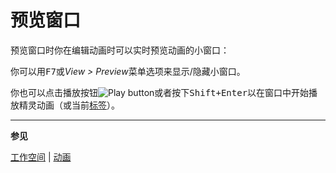 # 预览窗口

预览窗口时你在编辑动画时可以实时预览动画的小窗口：

你可以用<kbd>F7</kbd>或*View > Preview*菜单选项来显示/隐藏小窗口。

你也可以点击播放按钮![Play button](preview-window/play-button.png)或者按下<kbd>Shift+Enter</kbd>以在窗口中开始播放精灵动画（或当前[标签](tags.md)）。

---

**参见**

[工作空间](workspace.md) | [动画](animation.md)
